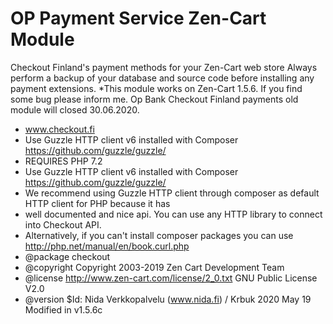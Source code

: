# OP Payment Service Zen-Cart Module
Checkout Finland's payment methods for your Zen-Cart web store
Always perform a backup of your database and source code before installing any payment extensions.
 *This module works on Zen-Cart 1.5.6.
If you find some bug please inform me.
Op Bank Checkout Finland payments old module will closed 30.06.2020.

 * www.checkout.fi
 * Use Guzzle HTTP client v6 installed with Composer https://github.com/guzzle/guzzle/
 * REQUIRES PHP 7.2
 * Use Guzzle HTTP client v6 installed with Composer https://github.com/guzzle/guzzle/
 * We recommend using Guzzle HTTP client through composer as default HTTP client for PHP because it has
 * well documented and nice api. You can use any HTTP library to connect into Checkout API.
 * Alternatively, if you can't install composer packages you can use http://php.net/manual/en/book.curl.php	
 * @package checkout
 * @copyright Copyright 2003-2019 Zen Cart Development Team
 * @license http://www.zen-cart.com/license/2_0.txt GNU Public License V2.0
 * @version $Id: Nida Verkkopalvelu (www.nida.fi) / Krbuk 2020 May 19 Modified in v1.5.6c

